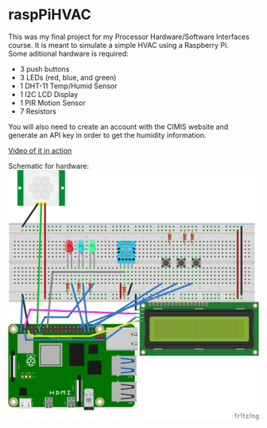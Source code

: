 # raspPiHVAC
This was my final project for my Processor Hardware/Software Interfaces course. It is meant to simulate a simple HVAC using a Raspberry Pi. <br>
Some aditional hardware is required:
<ul>
    <li>3 push buttons</li>
    <li>3 LEDs (red, blue, and green)</li>
    <li>1 DHT-11 Temp/Humid Sensor</li>
    <li>1 I2C LCD Display</li>
    <li>1 PIR Motion Sensor</li>
    <li>7 Resistors</li>
    </ul>
You will also need to create an account with the CIMIS website and generate an API key in order to get the humidity information. 

[Video of it in action](https://youtu.be/p4Jb5WZ03NU)

Schematic for hardware:
![hvac Schematic](hvac_bb.png)
